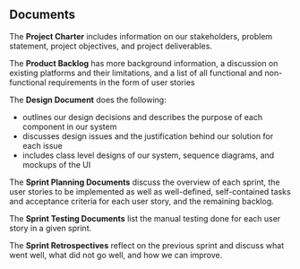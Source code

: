 ## Documents
The **Project Charter** includes information on our stakeholders, problem statement, project objectives, and project deliverables.

The **Product Backlog** has more background information, a discussion on existing platforms and their limitations, and a list of all functional and non-functional requirements in the form of user stories

The **Design Document** does the following:
- outlines our design decisions and describes the purpose of each component in our system
- discusses design issues and the justification behind our solution for each issue
- includes class level designs of our system, sequence diagrams, and mockups of the UI

The **Sprint Planning Documents** discuss the overview of each sprint, the user stories to be implemented as well as well-defined, self-contained tasks and acceptance criteria for each user story, and the remaining backlog. 

The **Sprint Testing Documents** list the manual testing done for each user story in a given sprint.

The **Sprint Retrospectives** reflect on the previous sprint and discuss what went well, what did not go well, and how we can improve.
